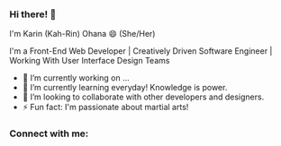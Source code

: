 ### Hi there! 👋
 I'm Karin (Kah-Rin) Ohana 😄 (She/Her)

 I'm a Front-End Web Developer | Creatively Driven Software Engineer | Working With User Interface Design Teams


- 🔭 I’m currently working on ...
- 🌱 I’m currently learning everyday! Knowledge is power.
- 👯 I’m looking to collaborate with other developers and designers.
- ⚡ Fun fact: I'm passionate about martial arts! 

### Connect with me:
 
 
